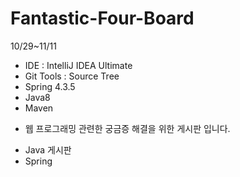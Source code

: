 # Fantastic-Four-Board
10/29~11/11   
- IDE : IntelliJ IDEA Ultimate
- Git Tools : Source Tree
- Spring 4.3.5
- Java8
- Maven

* 웹 프로그래밍 관련한 궁금증 해결을 위한 게시판 입니다.
- Java 게시판
- Spring 
